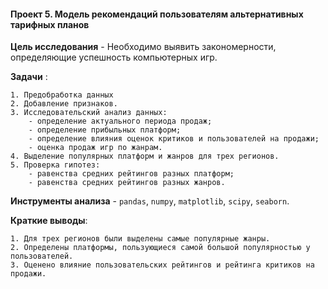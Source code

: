 #### Проект 5. Модель рекомендаций пользователям альтернативных тарифных планов

 **Цель исследования** - Необходимо выявить закономерности, определяющие успешность компьютерных игр.

 **Задачи** :
 
	1. Предобработка данных
	2. Добавление признаков.
	3. Исследовательский анализ данных:
		- определение актуального периода продаж;
		- определение прибыльных платформ;
		- определение влияния оценок критиков и пользователей на продажи;
		- оценка продаж игр по жанрам.
	4. Выделение популярных платформ и жанров для трех регионов.
	5. Проверка гипотез:
		- равенства средних рейтингов разных платформ;
		- равенства средних рейтингов разных жанров.
	
 **Инструменты анализа** - `pandas`, `numpy`, `matplotlib`, `scipy`, `seaborn`.
 
 **Краткие выводы**:
 
	1. Для трех регионов были выделены самые популярные жанры.
	2. Определены платформы, пользующиеся самой большой популярностью у пользователей.
	3. Оценено влияние пользовательских рейтингов и рейтинга критиков на продажи.